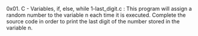 0x01. C - Variables, if, else, while
1-last_digit.c : This program will assign a random number to the variable n each time it is executed. Complete the source code in order to print the last digit of the number stored in the variable n.
